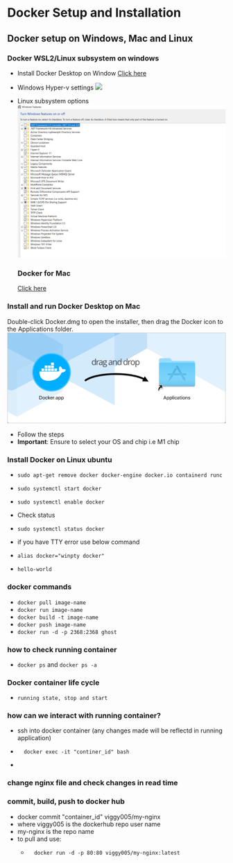 # Docker Setup and Installation
## Docker setup on Windows, Mac and Linux
### Docker WSL2/Linux subsystem on windows

- Install Docker Desktop on Window [Click here](https://docs.docker.com/desktop/windows/install/)
- Windows Hyper-v settings
![](../images/Hyper-v-settings%20(2).png)
- Linux subsystem options 
![](images/docker_settings.png)

  ### Docker for Mac
  [Click here](https://docs.docker.com/desktop/mac/install/)

### Install and run Docker Desktop on Mac
Double-click Docker.dmg to open the installer, then drag the Docker icon to the Applications folder.
![](images/docker-app-drag.png)

- Follow the steps
-  **Important**: Ensure to select your OS and chip i.e M1 chip

### Install Docker on Linux ubuntu
- `sudo apt-get remove docker docker-engine docker.io containerd runc`
- `sudo systemctl start docker`
- `sudo systemctl enable docker`
- Check status
- `sudo systemctl status docker`
- if you have TTY error use below command
- `alias docker="winpty docker"`



- `hello-world` 
### docker commands 
- `docker pull image-name`
- `docker run image-name`
- `docker build -t image-name`
- `docker push image-name`
- `docker run -d -p 2368:2368 ghost`
### how to check running container
- `docker ps` and `docker ps -a` 

### Docker container life cycle 
- `running state, stop and start`
  
### how can we interact with running container?
- ssh into docker container (any changes made will be reflectd in running application)
-       docker exec -it "continer_id" bash
-
### change nginx file and check changes in read time

### commit, build, push to docker hub

- docker commit "container_id" viggy005/my-nginx
- where viggy005 is the dockerhub repo user name
- my-nginx is the repo name
- to pull and use:
  -       docker run -d -p 80:80 viggy005/my-nginx:latest
  




